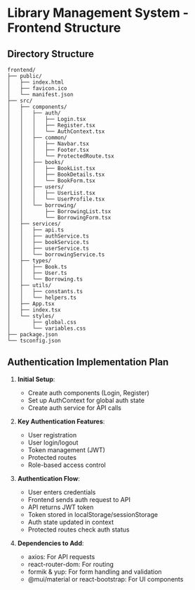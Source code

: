 # Library Management System - Frontend Structure

## Directory Structure
```
frontend/
├── public/
│   ├── index.html
│   ├── favicon.ico
│   └── manifest.json
├── src/
│   ├── components/
│   │   ├── auth/
│   │   │   ├── Login.tsx
│   │   │   ├── Register.tsx
│   │   │   └── AuthContext.tsx
│   │   ├── common/
│   │   │   ├── Navbar.tsx
│   │   │   ├── Footer.tsx
│   │   │   └── ProtectedRoute.tsx
│   │   ├── books/
│   │   │   ├── BookList.tsx
│   │   │   ├── BookDetails.tsx
│   │   │   └── BookForm.tsx
│   │   ├── users/
│   │   │   ├── UserList.tsx
│   │   │   └── UserProfile.tsx
│   │   └── borrowing/
│   │       ├── BorrowingList.tsx
│   │       └── BorrowingForm.tsx
│   ├── services/
│   │   ├── api.ts
│   │   ├── authService.ts
│   │   ├── bookService.ts
│   │   ├── userService.ts
│   │   └── borrowingService.ts
│   ├── types/
│   │   ├── Book.ts
│   │   ├── User.ts
│   │   └── Borrowing.ts
│   ├── utils/
│   │   ├── constants.ts
│   │   └── helpers.ts
│   ├── App.tsx
│   ├── index.tsx
│   └── styles/
│       ├── global.css
│       └── variables.css
├── package.json
└── tsconfig.json
```

## Authentication Implementation Plan

1. **Initial Setup**:
   - Create auth components (Login, Register)
   - Set up AuthContext for global auth state
   - Create auth service for API calls

2. **Key Authentication Features**:
   - User registration
   - User login/logout
   - Token management (JWT)
   - Protected routes
   - Role-based access control

3. **Authentication Flow**:
   - User enters credentials
   - Frontend sends auth request to API
   - API returns JWT token
   - Token stored in localStorage/sessionStorage
   - Auth state updated in context
   - Protected routes check auth status

4. **Dependencies to Add**:
   - axios: For API requests
   - react-router-dom: For routing
   - formik & yup: For form handling and validation
   - @mui/material or react-bootstrap: For UI components
